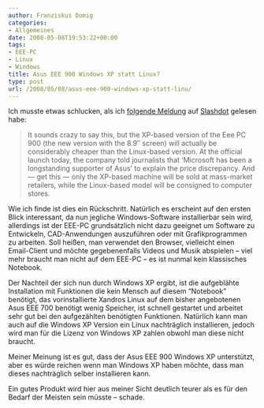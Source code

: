 ```yaml
---
author: Franziskus Domig
categories:
- Allgemeines
date: 2008-05-08T19:53:22+00:00
tags:
- EEE-PC
- Linux
- Windows
title: Asus EEE 900 Windows XP statt Linux?
type: post
url: /2008/05/08/asus-eee-900-windows-xp-statt-linu/
---
```


Ich musste etwas schlucken, als ich [folgende Meldung][1] auf [Slashdot][2] gelesen habe:

> It sounds crazy to say this, but the XP-based version of the Eee PC 900 (the new version with the 8.9&#8243; screen) will actually be considerably cheaper than the Linux-based version. At the official launch today, the company told journalists that &#8216;Microsoft has been a longstanding supporter of Asus&#8217; to explain the price discrepancy. And — get this — only the XP-based machine will be sold at mass-market retailers, while the Linux-based model will be consigned to computer stores.

Wie ich finde ist dies ein Rückschritt. Natürlich es erscheint auf den ersten Blick interessant, da nun jegliche Windows-Software installierbar sein wird, allerdings ist der EEE-PC grundsätzlich nicht dazu geeignet um Software zu Entwickeln, CAD-Anwendungen auszuführen oder mit Grafikprogrammen zu arbeiten. Soll heißen, man verwendet den Browser, vielleicht einen Email-Client und möchte gegebenenfalls Videos und Musik abspielen &#8211; viel mehr braucht man nicht auf dem EEE-PC &#8211; es ist nunmal kein klassisches Notebook.

Der Nachteil der sich nun durch Windows XP ergibt, ist die aufgeblähte Installation mit Funktionen die kein Mensch auf diesem &#8220;Notebook&#8221; benötigt, das vorinstallierte Xandros Linux auf dem bisher angebotenen Asus EEE 700 benötigt wenig Speicher, ist schnell gestartet und arbeitet sehr gut bei den aufgezählten benötigten Funktionen. Natürlich kann man auch auf die Windows XP Version ein Linux nachträglich installieren, jedoch wird man für die Lizenz von Windows XP zahlen obwohl man diese nicht braucht.

Meiner Meinung ist es gut, dass der Asus EEE 900 Windows XP unterstützt, aber es würde reichen wenn man Windows XP haben möchte, dass man dieses nachträglich selber installieren kann.

Ein gutes Produkt wird hier aus meiner Sicht deutlich teurer als es für den Bedarf der Meisten sein müsste &#8211; schade.

 [1]: http://hardware.slashdot.org/hardware/08/05/08/1247238.shtml
 [2]: http://slashdot.org
